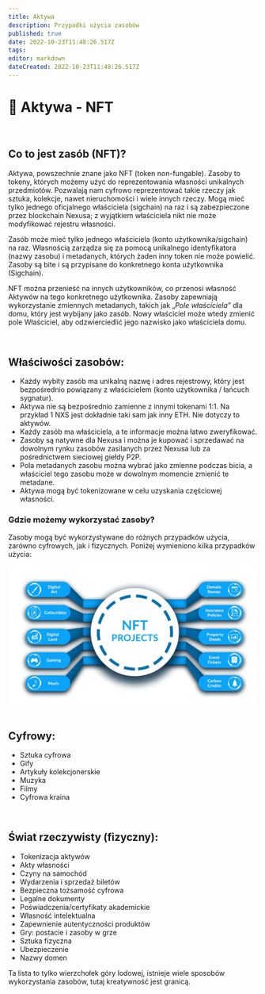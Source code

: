 ```yaml
---
title: Aktywa
description: Przypadki użycia zasobów
published: true
date: 2022-10-23T11:48:26.517Z
tags: 
editor: markdown
dateCreated: 2022-10-23T11:48:26.517Z
---
```


# 🏫 Aktywa - NFT
&nbsp;

## **Co to jest zasób (NFT)?**

Aktywa, powszechnie znane jako NFT (token non-fungable). Zasoby to tokeny, których możemy użyć do reprezentowania własności unikalnych przedmiotów. Pozwalają nam cyfrowo reprezentować takie rzeczy jak sztuka, kolekcje, nawet nieruchomości i wiele innych rzeczy. Mogą mieć tylko jednego oficjalnego właściciela (sigchain) na raz i są zabezpieczone przez blockchain Nexusa; z wyjątkiem właściciela nikt nie może modyfikować rejestru własności.

Zasób może mieć tylko jednego właściciela (konto użytkownika/sigchain) na raz. Własnością zarządza się za pomocą unikalnego identyfikatora (nazwy zasobu) i metadanych, których żaden inny token nie może powielić. Zasoby są bite i są przypisane do konkretnego konta użytkownika (Sigchain).&#x20;

NFT można przenieść na innych użytkowników, co przenosi własność Aktywów na tego konkretnego użytkownika. Zasoby zapewniają wykorzystanie zmiennych metadanych, takich jak „_Pole właściciela”_ dla domu, który jest wybijany jako zasób. Nowy właściciel może wtedy zmienić pole Właściciel, aby odzwierciedlić jego nazwisko jako właściciela domu.

&nbsp;

## Właściwości zasobów:

* Każdy wybity zasób ma unikalną nazwę i adres rejestrowy, który jest bezpośrednio powiązany z właścicielem (konto użytkownika / łańcuch sygnatur).
* Aktywa nie są bezpośrednio zamienne z innymi tokenami 1:1. Na przykład 1 NXS jest dokładnie taki sam jak inny ETH. Nie dotyczy to aktywów.
* Każdy zasób ma właściciela, a te informacje można łatwo zweryfikować.
* Zasoby są natywne dla Nexusa i można je kupować i sprzedawać na dowolnym rynku zasobów zasilanych przez Nexusa lub za pośrednictwem sieciowej giełdy P2P.
* Pola metadanych zasobu można wybrać jako zmienne podczas bicia, a właściciel tego zasobu może w dowolnym momencie zmienić te metadane.
* Aktywa mogą być tokenizowane w celu uzyskania częściowej własności.
&nbsp;
### Gdzie możemy wykorzystać zasoby?

Zasoby mogą być wykorzystywane do różnych przypadków użycia, zarówno cyfrowych, jak i fizycznych. Poniżej wymieniono kilka przypadków użycia:
&nbsp;

![assets-usecases.jpeg](/assets-usecases.jpeg)
&nbsp;

## Cyfrowy:

* Sztuka cyfrowa
* Gify
* Artykuły kolekcjonerskie
* Muzyka
* Filmy
* Cyfrowa kraina

&nbsp;

## Świat rzeczywisty (fizyczny):

* Tokenizacja aktywów
* Akty własności&#x20;
* Czyny na samochód
* Wydarzenia i sprzedaż biletów
* Bezpieczna tożsamość cyfrowa
* Legalne dokumenty
* Poświadczenia/certyfikaty akademickie
* Własność intelektualna
* Zapewnienie autentyczności produktów
* Gry: postacie i zasoby w grze
* Sztuka fizyczna
* Ubezpieczenie
* Nazwy domen

Ta lista to tylko wierzchołek góry lodowej, istnieje wiele sposobów wykorzystania zasobów, tutaj kreatywność jest granicą.